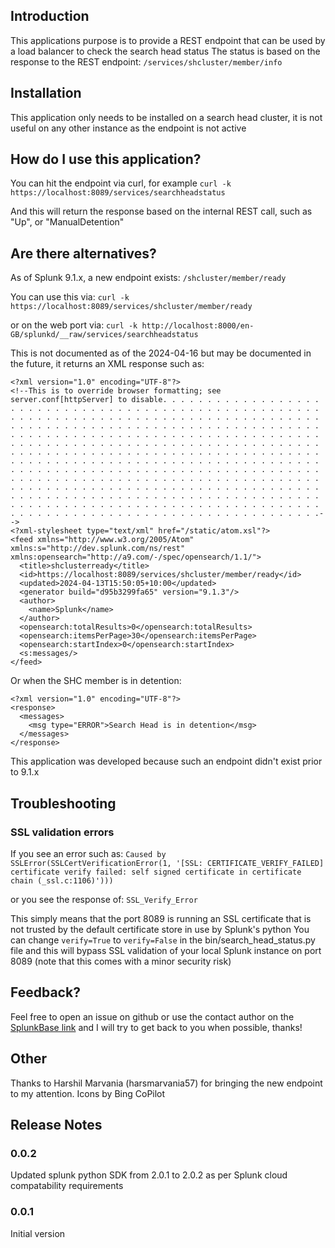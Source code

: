 ## Introduction

This applications purpose is to provide a REST endpoint that can be used by a load balancer to check the search head status
The status is based on the response to the REST endpoint:
```/services/shcluster/member/info```

## Installation
This application only needs to be installed on a search head cluster, it is not useful on any other instance as the endpoint is not active

## How do I use this application?
You can hit the endpoint via curl, for example ```curl -k https://localhost:8089/services/searchheadstatus```

And this will return the response based on the internal REST call, such as "Up", or "ManualDetention"

## Are there alternatives?

As of Splunk 9.1.x, a new endpoint exists:
```/shcluster/member/ready```

You can use this via:
```curl -k https://localhost:8089/services/shcluster/member/ready```

or on the web port via:
```curl -k http://localhost:8000/en-GB/splunkd/__raw/services/searchheadstatus```

This is not documented as of the 2024-04-16 but may be documented in the future, it returns an XML response such as:
```
<?xml version="1.0" encoding="UTF-8"?>
<!--This is to override browser formatting; see server.conf[httpServer] to disable. . . . . . . . . . . . . . . . . . . . . . . . . . . . . . . . . . . . . . . . . . . . . . . . . . . . . . . . . . . . . . . . . . . . . . . . . . . . . . . . . . . . . . . . . . . . . . . . . . . . . . . . . . . . . . . . . . . . . . . . . . . . . . . . . . . . . . . . . . . . . . . . . . . . . . . . . . . . . . . . . . . . . . . . . . . . . . . . . . . . . . . . . . . . . . . . . . . . . . . . . . . . . . . . . . . . . . . . . . . . . . . . . . . . . . . . . . . . . . . . . . . . . . . . . . . . . . . . . . . . . . . . . . . . . . . . . . . . . . . . . . . . . . . . . . . . . . . . . . . . . . . . . . . . . . . . . . . . . . . . . . . . . . . . . . . . . . . . . . . . . . . . . . . . . . . . . . . . . . . . . . . . . . . . . . . . . . . . . . . . . . . . . . . . . . . . . . . . . . . . . . . . . . . . . . . . . . . . . . . . . . . . . . . . . . . . . . . . . . . . . . . . . . . . . . . . . . . . . . . . . . . . . . . . . . . . .-->
<?xml-stylesheet type="text/xml" href="/static/atom.xsl"?>
<feed xmlns="http://www.w3.org/2005/Atom" xmlns:s="http://dev.splunk.com/ns/rest" xmlns:opensearch="http://a9.com/-/spec/opensearch/1.1/">
  <title>shclusterready</title>
  <id>https://localhost:8089/services/shcluster/member/ready</id>
  <updated>2024-04-13T15:50:05+10:00</updated>
  <generator build="d95b3299fa65" version="9.1.3"/>
  <author>
    <name>Splunk</name>
  </author>
  <opensearch:totalResults>0</opensearch:totalResults>
  <opensearch:itemsPerPage>30</opensearch:itemsPerPage>
  <opensearch:startIndex>0</opensearch:startIndex>
  <s:messages/>
</feed>
```

Or when the SHC member is in detention:
```
<?xml version="1.0" encoding="UTF-8"?>
<response>
  <messages>
    <msg type="ERROR">Search Head is in detention</msg>
  </messages>
</response>
```

This application was developed because such an endpoint didn't exist prior to 9.1.x

## Troubleshooting
### SSL validation errors
If you see an error such as:
`Caused by SSLError(SSLCertVerificationError(1, '[SSL: CERTIFICATE_VERIFY_FAILED] certificate verify failed: self signed certificate in certificate chain (_ssl.c:1106)')))`

or you see the response of:
`SSL_Verify_Error`

This simply means that the port 8089 is running an SSL certificate that is not trusted by the default certificate store in use by Splunk's python
You can change `verify=True` to `verify=False` in the bin/search_head_status.py file and this will bypass SSL validation of your local Splunk instance on port 8089 (note that this comes with a minor security risk)

## Feedback?
Feel free to open an issue on github or use the contact author on the [SplunkBase link](https://splunkbase.splunk.com/app/7315) and I will try to get back to you when possible, thanks!

## Other
Thanks to Harshil Marvania (harsmarvania57) for bringing the new endpoint to my attention.
Icons by Bing CoPilot

## Release Notes
### 0.0.2
Updated splunk python SDK from 2.0.1 to 2.0.2 as per Splunk cloud compatability requirements

### 0.0.1
Initial version

